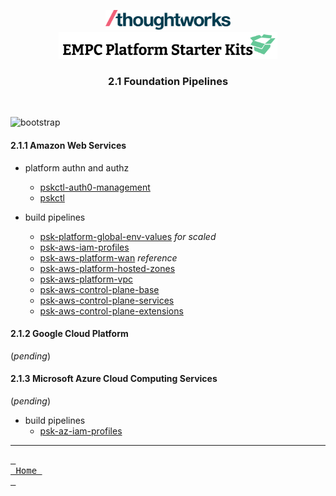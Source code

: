 <div align="center">
	<p>
		<img alt="Thoughtworks Logo" src="https://raw.githubusercontent.com/ThoughtWorks-DPS/static/master/thoughtworks_flamingo_wave.png?sanitize=true" width=200 />
    <br />
		<img alt="DPS Title" src="https://raw.githubusercontent.com/ThoughtWorks-DPS/static/master/EMPCPlatformStarterKitsImage.png?sanitize=true" width=350/>
	</p>
  <h3>2.1 Foundation Pipelines</h3>
</div>
<br />

![bootstrap](https://img.shields.io/badge/document-EarlyDraft-yellow.svg?style=for-the-badge&logo=markdown)   

#### 2.1.1 Amazon Web Services

* platform authn and authz 
  * [pskctl-auth0-management](https://github.com/ThoughtWorks-DPS/pskctl-auth0-managment)  
  * [pskctl](https://github.com/ThoughtWorks-DPS/pskctl)  

* build pipelines  
  * [psk-platform-global-env-values](https://github.com/ThoughtWorks-DPS/psk-platform-global-env-values) _for scaled_
  * [psk-aws-iam-profiles](https://github.com/ThoughtWorks-DPS/psk-aws-iam-profiles)
  * [psk-aws-platform-wan](https://github.com/ThoughtWorks-DPS/psk-aws-platform-wan) _reference_
  * [psk-aws-platform-hosted-zones](https://github.com/ThoughtWorks-DPS/psk-aws-platform-hosted-zones)  
  * [psk-aws-platform-vpc](https://github.com/ThoughtWorks-DPS/psk-aws-platform-vpc)
  * [psk-aws-control-plane-base](https://github.com/ThoughtWorks-DPS/psk-aws-control-plane-base)
  * [psk-aws-control-plane-services](https://github.com/ThoughtWorks-DPS/psk-aws-control-plane-services)
  * [psk-aws-control-plane-extensions](https://github.com/ThoughtWorks-DPS/psk-aws-control-plane-extensions)
 
#### 2.1.2 Google Cloud Platform

(_pending_)  

#### 2.1.3 Microsoft Azure Cloud Computing Services

(_pending_)  

* build pipelines
  * [psk-az-iam-profiles](https://github.com/ThoughtWorks-DPS/psk-az-iam-profiles)

<hr>  

[<kbd> <br> Home <br> </kbd>](../README.md)
